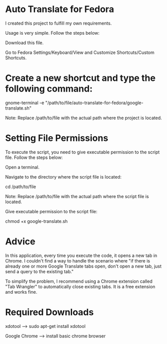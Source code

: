 # Auto Translate for Fedora

I created this project to fulfill my own requirements.

Usage is very simple. Follow the steps below:

Download this file.

Go to Fedora Settings/Keyboard/View and Customize Shortcuts/Custom Shortcuts.

# Create a new shortcut and type the following command:

gnome-terminal -e "/path/to/file/auto-translate-for-fedora/google-translate.sh"

Note: Replace /path/to/file with the actual path where the project is located.

# Setting File Permissions
To execute the script, you need to give executable permission to the script file. Follow the steps below:

Open a terminal.

Navigate to the directory where the script file is located:

cd /path/to/file

Note: Replace /path/to/file with the actual path where the script file is located.

Give executable permission to the script file:

chmod +x google-translate.sh

# Advice
In this application, every time you execute the code, it opens a new tab in Chrome. I couldn't find a way to handle the scenario where "if there is already one or more Google Translate tabs open, don't open a new tab, just send a query to the existing tab."

To simplify the problem, I recommend using a Chrome extension called "Tab Wrangler" to automatically close existing tabs. It is a free extension and works fine.

# Required Downloads

xdotool --> sudo apt-get install xdotool

Google Chrome --> install basic chrome browser





